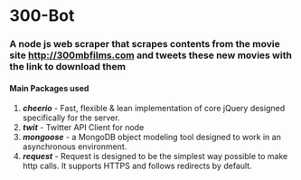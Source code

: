 # 300-Bot

### A node js web scraper that scrapes contents from the movie site http://300mbfilms.com and tweets these new movies with the link to download them

#### Main Packages used
1. ***cheerio*** - Fast, flexible & lean implementation of core jQuery designed specifically for the server.
2. ***twit*** - Twitter API Client for node
3. ***mongoose*** - a MongoDB object modeling tool designed to work in an asynchronous environment.
4. ***request*** - Request is designed to be the simplest way possible to make http calls. It supports HTTPS and follows redirects by default.
